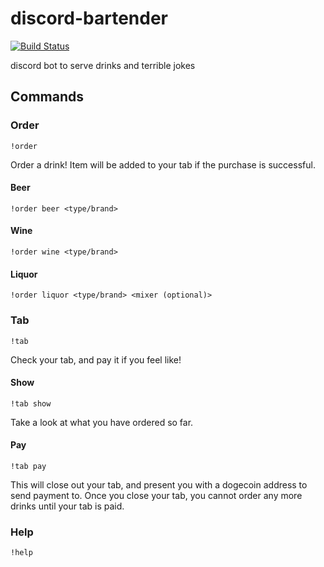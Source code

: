 # discord-bartender
[![Build Status](https://img.shields.io/endpoint.svg?url=https%3A%2F%2Factions-badge.atrox.dev%2FMr-Schneider%2Fdiscord-bartender%2Fbadge&style=flat)](https://actions-badge.atrox.dev/Mr-Schneider/discord-bartender/goto)

discord bot to serve drinks and terrible jokes

## Commands

### Order
```
!order
```
Order a drink! Item will be added to your tab if the purchase is successful.

#### Beer
```
!order beer <type/brand>
```

#### Wine
```
!order wine <type/brand>
```

#### Liquor
```
!order liquor <type/brand> <mixer (optional)>
```

### Tab
```
!tab
```
Check your tab, and pay it if you feel like!

#### Show
```
!tab show
```
Take a look at what you have ordered so far.

#### Pay
```
!tab pay
```
This will close out your tab, and present you with a dogecoin address to send payment to. Once you close your tab, you cannot order any more drinks until your tab is paid.

### Help
```
!help
```